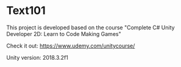 # Text101

This project is developed based on the course "Complete C# Unity Developer 2D: Learn to Code Making Games"

Check it out: https://www.udemy.com/unitycourse/

Unity version: 2018.3.2f1
